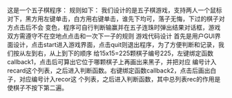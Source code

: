 这是一个五子棋程序：
规则如下：
我们设计的是五子棋游戏，支持两人一个鼠标对下，黑方用左键单击，白方用右键单击，谁先下均可，落子无悔，下过的棋子对方点击后不会
变色，程序可自行判断输赢并在五子连珠时弹出结果对话框，游戏双方需遵守不在空地点点击和一次下一子的规则 游戏代码设计
首先是用户GUI界面设计，点击start进入游戏界面，点击quit则退出程序，为了方便判断和记录，我们按从左到右，从上到下的顺序
给15x15=225颗棋子编号225，左键绑定函数callback1，点击后可算出它位于哪颗棋子上再画出来黑子，并把对应
编号计入recard这个列表，之后进入判断函数。右键绑定函数callback2，点击后画出白子，对应编号计入recor这
个列表，之后进入判断函数，其中总列表rec的作用是使棋子不按下第二遍。